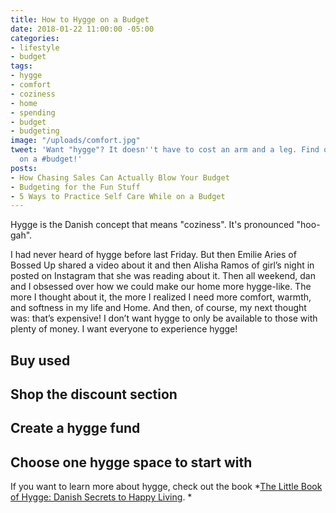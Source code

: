 ```yaml
---
title: How to Hygge on a Budget
date: 2018-01-22 11:00:00 -05:00
categories:
- lifestyle
- budget
tags:
- hygge
- comfort
- coziness
- home
- spending
- budget
- budgeting
image: "/uploads/comfort.jpg"
tweet: 'Want "hygge"? It doesn''t have to cost an arm and a leg. Find out how to #hygge
  on a #budget!'
posts:
- How Chasing Sales Can Actually Blow Your Budget
- Budgeting for the Fun Stuff
- 5 Ways to Practice Self Care While on a Budget
---
```


Hygge is the Danish concept that means "coziness". It's pronounced "hoo-gah".

I had never heard of hygge before last Friday. But then Emilie Aries of Bossed Up shared a video about it and then Alisha Ramos of girl’s night in posted on Instagram that she was reading about it. Then all weekend, dan and I obsessed over how we could make our home more hygge-like. The more I thought about it, the more I realized I need more comfort, warmth, and softness in my life and Home. And then, of course, my next thought was: that’s expensive! I don’t want hygge to only be available to those with plenty of money. I want everyone to experience hygge! 

## Buy used 
## Shop the discount section 
## Create a hygge fund
## Choose one hygge space to start with

If you want to learn more about hygge, check out the book \*[The Little Book of Hygge: Danish Secrets to Happy Living](https://www.amazon.com/Little-Book-Hygge-Danish-Secrets/dp/0062658808). \*